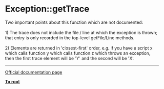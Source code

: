 # Exception::getTrace



Two important points about this function which are not documented:<br><br>1) The trace does not include the file / line at which the exception is thrown; that entry is only recorded in the top-level getFile/Line methods.<br><br>2) Elements are returned in &apos;closest-first&apos; order, e.g. if you have a script x which calls function y which calls function z which throws an exception, then the first trace element will be &apos;Y&apos; and the second will be &apos;X&apos;.  

---

[Official documentation page](https://www.php.net/manual/en/exception.gettrace.php)

**[To root](/README.md)**